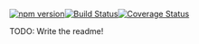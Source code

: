[![npm version](https://badge.fury.io/js/gfs-checkout-helpers.svg)](https://badge.fury.io/js/gfs-checkout-helpers)[![Build Status](https://travis-ci.org/TheMagoo73/gfs-checkout-helpers.svg?branch=master)](https://travis-ci.org/TheMagoo73/gfs-checkout-helpers)[![Coverage Status](https://coveralls.io/repos/github/TheMagoo73/gfs-checkout-helpers/badge.svg?branch=master)](https://coveralls.io/github/TheMagoo73/gfs-checkout-helpers?branch=master)

TODO: Write the readme!
